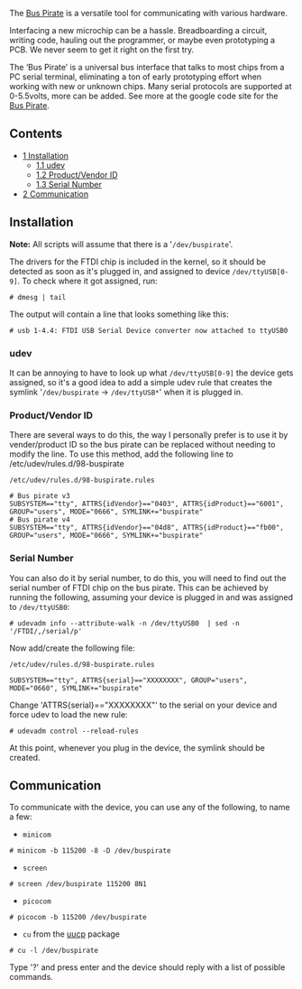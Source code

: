 The [Bus Pirate](http://code.google.com/p/the-bus-pirate/) is a versatile tool for communicating with various hardware.

Interfacing a new microchip can be a hassle. Breadboarding a circuit, writing code, hauling out the programmer, or maybe even prototyping a PCB. We never seem to get it right on the first try.

The ‘Bus Pirate’ is a universal bus interface that talks to most chips from a PC serial terminal, eliminating a ton of early prototyping effort when working with new or unknown chips. Many serial protocols are supported at 0-5.5volts, more can be added. See more at the google code site for the [Bus Pirate](http://code.google.com/p/the-bus-pirate/).

## Contents

*   [1 Installation](#Installation)
    *   [1.1 udev](#udev)
    *   [1.2 Product/Vendor ID](#Product.2FVendor_ID)
    *   [1.3 Serial Number](#Serial_Number)
*   [2 Communication](#Communication)

## Installation

**Note:** All scripts will assume that there is a '`/dev/buspirate`'.

The drivers for the FTDI chip is included in the kernel, so it should be detected as soon as it's plugged in, and assigned to device `/dev/ttyUSB[0-9]`. To check where it got assigned, run:

```
# dmesg | tail

```

The output will contain a line that looks something like this:

```
# usb 1-4.4: FTDI USB Serial Device converter now attached to ttyUSB0

```

### udev

It can be annoying to have to look up what `/dev/ttyUSB[0-9]` the device gets assigned, so it's a good idea to add a simple udev rule that creates the symlink '`/dev/buspirate` -> `/dev/ttyUSB*`' when it is plugged in.

### Product/Vendor ID

There are several ways to do this, the way I personally prefer is to use it by vender/product ID so the bus pirate can be replaced without needing to modify the line. To use this method, add the following line to /etc/udev/rules.d/98-buspirate

 `/etc/udev/rules.d/98-buspirate.rules` 
```
# Bus pirate v3
SUBSYSTEM=="tty", ATTRS{idVendor}=="0403", ATTRS{idProduct}=="6001", GROUP="users", MODE="0666", SYMLINK+="buspirate"
# Bus pirate v4
SUBSYSTEM=="tty", ATTRS{idVendor}=="04d8", ATTRS{idProduct}=="fb00", GROUP="users", MODE="0666", SYMLINK+="buspirate"
```

### Serial Number

You can also do it by serial number, to do this, you will need to find out the serial number of FTDI chip on the bus pirate. This can be achieved by running the following, assuming your device is plugged in and was assigned to `/dev/ttyUSB0`:

```
# udevadm info --attribute-walk -n /dev/ttyUSB0  | sed -n '/FTDI/,/serial/p'

```

Now add/create the following file:

 `/etc/udev/rules.d/98-buspirate.rules` 
```
SUBSYSTEM=="tty", ATTRS{serial}=="XXXXXXXX", GROUP="users", MODE="0660", SYMLINK+="buspirate"

```

Change 'ATTRS{serial}=="XXXXXXXX"' to the serial on your device and force udev to load the new rule:

```
# udevadm control --reload-rules

```

At this point, whenever you plug in the device, the symlink should be created.

## Communication

To communicate with the device, you can use any of the following, to name a few:

*   `minicom`

```
# minicom -b 115200 -8 -D /dev/buspirate

```

*   `screen`

```
# screen /dev/buspirate 115200 8N1

```

*   `picocom`

```
# picocom -b 115200 /dev/buspirate

```

*   `cu` from the [uucp](https://www.archlinux.org/packages/?name=uucp) package

```
# cu -l /dev/buspirate

```

Type '?' and press enter and the device should reply with a list of possible commands.